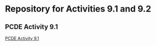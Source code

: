 # Repository for Activities 9.1 and 9.2

<a class= "anchor" id= "PCDE Activity 9.1"></a>
## PCDE Activity 9.1

<p><a href="https://github.com/mkvs19447/PCDE-Activity-9.1" title="PCDE Activity 9.1">PCDE Activity 9.1</a></p>

